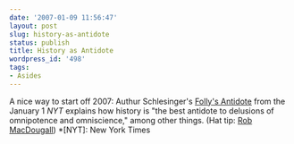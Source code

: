 ```yaml
---
date: '2007-01-09 11:56:47'
layout: post
slug: history-as-antidote
status: publish
title: History as Antidote
wordpress_id: '498'
tags:
- Asides
---
```


A nice way to start off 2007: Authur Schlesinger's [Folly's Antidote](http://www.nytimes.com/2007/01/01/opinion/01schlesinger.html?ex=1325307600&en=6b576667589dd63b&ei=5090&partner=rssuserland&emc=rss) from the January 1 _NYT_ explains how history is "the best antidote to delusions of omnipotence and omniscience," among other things. (Hat tip: [Rob MacDougall](http://robmacdougall.org))
  *[NYT]: New York Times
